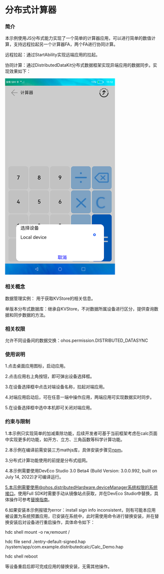 # 分布式计算器

### 简介

本示例使用JS分布式能力实现了一个简单的计算器应用，可以进行简单的数值计算，支持远程拉起另一个计算器FA，两个FA进行协同计算。

远程拉起：通过StartAbility实现远端应用的拉起。

协同计算：通过DistributedDataKit分布式数据框架实现异端应用的数据同步。实现效果如下：

![](./screenshots/devices/main.png)

### 相关概念

数据管理实例： 用于获取KVStore的相关信息。

单版本分布式数据库：继承自KVStore，不对数据所属设备进行区分，提供查询数据和同步数据的方法。

### 相关权限

允许不同设备间的数据交换：ohos.permission.DISTRIBUTED_DATASYNC

### 使用说明

1.点击桌面应用图标，启动应用。

2.点击应用右上角按钮，即可弹出设备选择框。

3.在设备选择框中点击对端设备名称，拉起对端应用。

4.对端应用启动后，可在任意一端中操作应用，两端应用可实现数据实时同步。

5.在设备选择框中选中本机即可关闭对端应用。

### 约束与限制

1.本示例只实现简单的加减乘除功能，后续开发者可基于当前框架考虑在calc页面中实现更多的功能，如开方、立方、三角函数等科学计算功能。

2.本示例在编译前需安装三方mathjs库，具体安装步骤见[npm](https://gitee.com/openharmony/app_samples/blob/master/EngineeringCapability/Npm/README_zh.md)。

3.分布式计算功能使用的前提是分布式组网。

4.本示例需要使用DevEco Studio 3.0 Beta4 (Build Version: 3.0.0.992, built on July 14, 2022)才可编译运行。

5.本示例需要使用@ohos.distributedHardware.deviceManager系统权限的系统接口。使用Full SDK时需要手动从镜像站点获取，并在DevEco Studio中替换，具体操作可参考[替换指南](https://gitee.com/openharmony/docs/blob/master/zh-cn/application-dev/quick-start/full-sdk-switch-guide.md)。

6.如果安装本示例报错为error：install sign info inconsistent，则有可能本应用被设置为系统预置应用，已安装在系统中，此时需使用命令进行替换安装，并在替换安装后对设备进行重启操作，具体命令如下：

hdc shell mount -o rw,remount /

hdc file send ./entry-default-signed.hap /system/app/com.example.distributedcalc/Calc_Demo.hap

hdc shell  reboot

等设备重启后即可完成应用的替换安装，无需其他操作。
